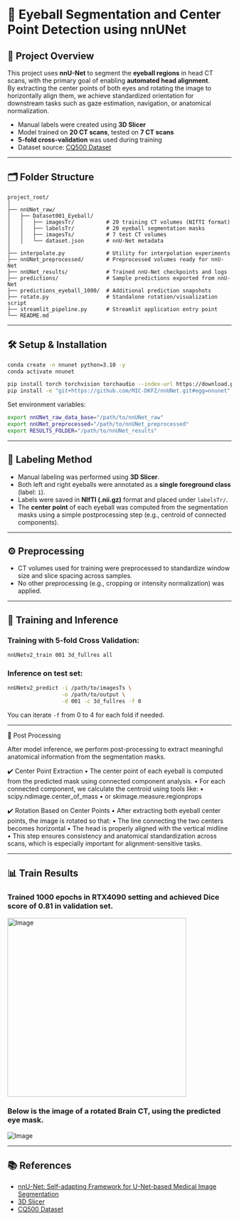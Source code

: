 # 🧠 Eyeball Segmentation and Center Point Detection using nnUNet

## 📌 Project Overview
This project uses **nnU-Net** to segment the **eyeball regions** in head CT scans, with the primary goal of enabling **automated head alignment**.  
By extracting the center points of both eyes and rotating the image to horizontally align them, we achieve standardized orientation for downstream tasks such as gaze estimation, navigation, or anatomical normalization.

- Manual labels were created using **3D Slicer**
- Model trained on **20 CT scans**, tested on **7 CT scans**
- **5-fold cross-validation** was used during training
- Dataset source: [CQ500 Dataset](http://15.206.3.216/dataset)
---

## 🗂️ Folder Structure
```
project_root/
│
├── nnUNet_raw/
│   ├── Dataset001_Eyeball/
│   │   ├── imagesTr/          # 20 training CT volumes (NIfTI format)
│   │   ├── labelsTr/          # 20 eyeball segmentation masks
│   │   ├── imagesTs/          # 7 test CT volumes
│   │   └── dataset.json       # nnU-Net metadata
│
├── interpolate.py             # Utility for interpolation experiments
├── nnUNet_preprocessed/       # Preprocessed volumes ready for nnU-Net
├── nnUNet_results/            # Trained nnU-Net checkpoints and logs
├── predictions/               # Sample predictions exported from nnU-Net
├── predictions_eyeball_1000/  # Additional prediction snapshots
├── rotate.py                  # Standalone rotation/visualization script
├── streamlit_pipeline.py      # Streamlit application entry point
└── README.md
```

---

## 🛠️ Setup & Installation

```bash
conda create -n nnunet python=3.10 -y
conda activate nnunet

pip install torch torchvision torchaudio --index-url https://download.pytorch.org/whl/cu121
pip install -e "git+https://github.com/MIC-DKFZ/nnUNet.git#egg=nnunet"
```

Set environment variables:
```bash
export nnUNet_raw_data_base="/path/to/nnUNet_raw"
export nnUNet_preprocessed="/path/to/nnUNet_preprocessed"
export RESULTS_FOLDER="/path/to/nnUNet_results"
```

---

## 🧾 Labeling Method

- Manual labeling was performed using **3D Slicer**.
- Both left and right eyeballs were annotated as a **single foreground class** (label: `1`).
- Labels were saved in **NIfTI (.nii.gz)** format and placed under `labelsTr/`.
- The **center point** of each eyeball was computed from the segmentation masks using a simple postprocessing step (e.g., centroid of connected components).

---

## ⚙️ Preprocessing

- CT volumes used for training were preprocessed to standardize window size and slice spacing across samples.
- No other preprocessing (e.g., cropping or intensity normalization) was applied.

---

## 🧪 Training and Inference

### Training with 5-fold Cross Validation:
```bash
nnUNetv2_train 001 3d_fullres all
```

### Inference on test set:
```bash
nnUNetv2_predict -i /path/to/imagesTs \
                 -o /path/to/output \
                 -d 001 -c 3d_fullres -f 0
```

You can iterate `-f` from 0 to 4 for each fold if needed.

---

🔁 Post Processing

After model inference, we perform post-processing to extract meaningful anatomical information from the segmentation masks.

✔️ Center Point Extraction
	•	The center point of each eyeball is computed from the predicted mask using connected component analysis.
	•	For each connected component, we calculate the centroid using tools like:
	•	scipy.ndimage.center_of_mass
	•	or skimage.measure.regionprops

✔️ Rotation Based on Center Points
	•	After extracting both eyeball center points, the image is rotated so that:
	•	The line connecting the two centers becomes horizontal
	•	The head is properly aligned with the vertical midline
	•	This step ensures consistency and anatomical standardization across scans, which is especially important for alignment-sensitive tasks.

---

## 📊 Train Results
### Trained 1000 epochs in RTX4090 setting and achieved Dice score of 0.81 in validation set.
<img width="402" alt="Image" src="https://github.com/user-attachments/assets/ec25fdbb-ffe3-4c3f-a1a8-ed5718edbbdf" />

### Below is the image of a rotated Brain CT, using the predicted eye mask. 
![Image](https://github.com/user-attachments/assets/fc01aa13-2363-4da8-a147-40e8a4f08996)

---

## 📚 References

- [nnU-Net: Self-adapting Framework for U-Net-based Medical Image Segmentation](https://arxiv.org/abs/1809.10486)
- [3D Slicer](https://www.slicer.org/)
- [CQ500 Dataset](http://15.206.3.216/dataset)